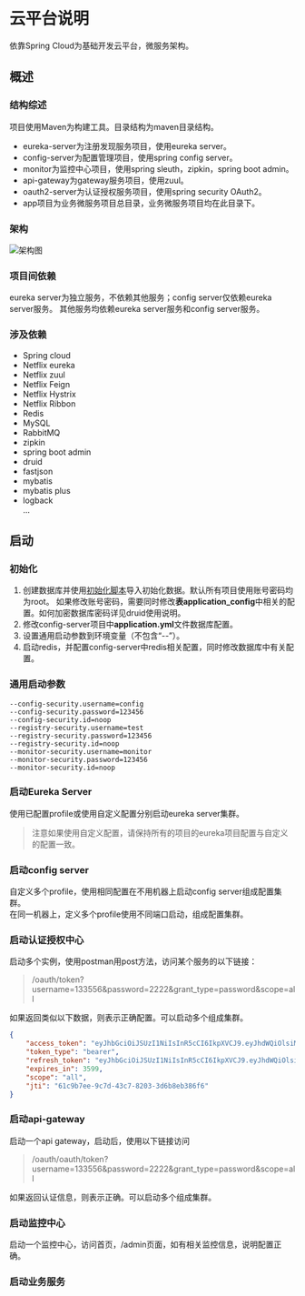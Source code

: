 # 云平台说明
依靠Spring Cloud为基础开发云平台，微服务架构。

## 概述
### 结构综述
项目使用Maven为构建工具。目录结构为maven目录结构。      
* eureka-server为注册发现服务项目，使用eureka server。
* config-server为配置管理项目，使用spring config server。
* monitor为监控中心项目，使用spring sleuth，zipkin，spring boot admin。
* api-gateway为gateway服务项目，使用zuul。
* oauth2-server为认证授权服务项目，使用spring security OAuth2。
* app项目为业务微服务项目总目录，业务微服务项目均在此目录下。

### 架构
![架构图](architecture.bmp)

### 项目间依赖
eureka server为独立服务，不依赖其他服务；config server仅依赖eureka server服务。
其他服务均依赖eureka server服务和config server服务。

### 涉及依赖
* Spring cloud
* Netflix eureka
* Netflix zuul
* Netflix Feign
* Netflix Hystrix
* Netflix Ribbon
* Redis
* MySQL
* RabbitMQ
* zipkin
* spring boot admin
* druid
* fastjson
* mybatis
* mybatis plus
* logback      
...

## 启动
### 初始化
1. 创建数据库并使用[初始化脚本](init.sql)导入初始化数据。默认所有项目使用账号密码均为root。
如果修改账号密码，需要同时修改**表application_config**中相关的配置。如何加密数据库密码详见druid使用说明。
2. 修改config-server项目中**application.yml**文件数据库配置。
3. 设置通用启动参数到环境变量（不包含“--”）。
4. 启动redis，并配置config-server中redis相关配置，同时修改数据库中有关配置。
###  通用启动参数
```text
--config-security.username=config
--config-security.password=123456
--config-security.id=noop
--registry-security.username=test
--registry-security.password=123456
--registry-security.id=noop
--monitor-security.username=monitor
--monitor-security.password=123456
--monitor-security.id=noop
```

### 启动Eureka Server
使用已配置profile或使用自定义配置分别启动eureka server集群。
> 注意如果使用自定义配置，请保持所有的项目的eureka项目配置与自定义的配置一致。

### 启动config server
自定义多个profile，使用相同配置在不用机器上启动config server组成配置集群。     
在同一机器上，定义多个profile使用不同端口启动，组成配置集群。

### 启动认证授权中心
启动多个实例，使用postman用post方法，访问某个服务的以下链接：
> /oauth/token?username=133556&password=2222&grant_type=password&scope=all

如果返回类似以下数据，则表示正确配置。可以启动多个组成集群。
```json
{
    "access_token": "eyJhbGciOiJSUzI1NiIsInR5cCI6IkpXVCJ9.eyJhdWQiOlsiMSIsIjIiLCIzIl0sInVzZXJfbmFtZSI6IjEzMzU1NiIsInNjb3BlIjpbImFsbCJdLCJleHAiOjE1MzY3MjI3NzQsImF1dGhvcml0aWVzIjpbImFkbWluIiwidXNlciIsInNhbSJdLCJqdGkiOiI2MWM5YjdlZS05YzdkLTQzYzctODIwMy0zZDZiOGViMzg2ZjYiLCJjbGllbnRfaWQiOiJhcHAifQ.q6IH-J2kVn_6y790aOziESES4XGeYYiQqup-re2HaUGmWWb6UbxmNptGEV51xRAYO8O481l2Tu8ffCMOTY-LHB2jFlyU7iqJwjfCkGp0QEaydKdTl4qHVoWiKp-kiWoDnk_V6shfhFIUQVaXJELz8MARFHANc5zgeHTle-CjCi4",
    "token_type": "bearer",
    "refresh_token": "eyJhbGciOiJSUzI1NiIsInR5cCI6IkpXVCJ9.eyJhdWQiOlsiMSIsIjIiLCIzIl0sInVzZXJfbmFtZSI6IjEzMzU1NiIsInNjb3BlIjpbImFsbCJdLCJhdGkiOiI2MWM5YjdlZS05YzdkLTQzYzctODIwMy0zZDZiOGViMzg2ZjYiLCJleHAiOjE1MzY3MjQ1NzQsImF1dGhvcml0aWVzIjpbImFkbWluIiwidXNlciIsInNhbSJdLCJqdGkiOiIxYjllODNlMy01MDk3LTRjMGYtOWYwMC1kOTM0ZWYwYjViYTAiLCJjbGllbnRfaWQiOiJhcHAifQ.X5qfFEOYxSi3hIq74SqxbSBnxkUfWMmN7egJEMHzQNN-xw1QlI0D8uTQp8auD8UOTFwFIcSD9F-Ols0vFitC7PwDN0Te4ff-Zd4fLeph5lDl9EGQXZbrCYoMbn3wpc7B4d1CV-Zfk38WTtRwx13YYzuvEXNd0Zy5LuWWfZG3tVw",
    "expires_in": 3599,
    "scope": "all",
    "jti": "61c9b7ee-9c7d-43c7-8203-3d6b8eb386f6"
}
```

### 启动api-gateway
启动一个api gateway，启动后，使用以下链接访问
> /oauth/oauth/token?username=133556&password=2222&grant_type=password&scope=all

如果返回认证信息，则表示正确。可以启动多个组成集群。

### 启动监控中心
启动一个监控中心，访问首页，/admin页面，如有相关监控信息，说明配置正确。

### 启动业务服务
